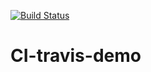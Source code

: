 [![Build Status](https://travis-ci.com/anandprajapati1/CI-travis-demo.svg?branch=master)](https://travis-ci.com/anandprajapati1/CI-travis-demo)

# CI-travis-demo